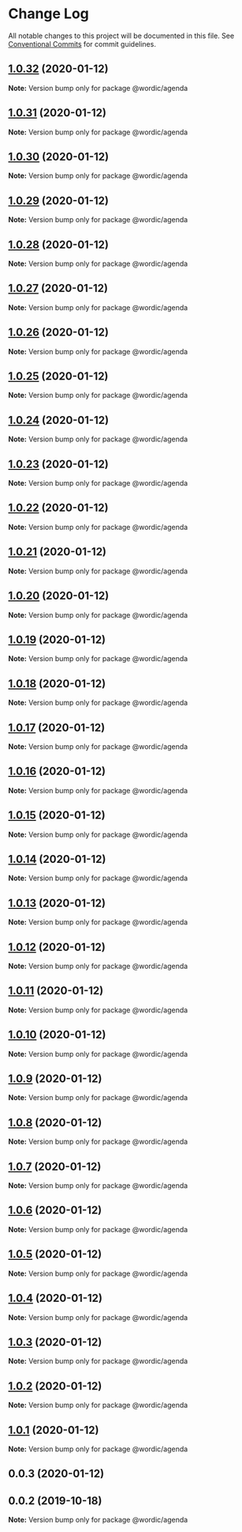 # Change Log

All notable changes to this project will be documented in this file.
See [Conventional Commits](https://conventionalcommits.org) for commit guidelines.

## [1.0.32](https://github.com/shakogegia/wordic/compare/@wordic/agenda@1.0.31...@wordic/agenda@1.0.32) (2020-01-12)

**Note:** Version bump only for package @wordic/agenda

## [1.0.31](https://github.com/shakogegia/wordic/compare/@wordic/agenda@1.0.30...@wordic/agenda@1.0.31) (2020-01-12)

**Note:** Version bump only for package @wordic/agenda

## [1.0.30](https://github.com/shakogegia/wordic/compare/@wordic/agenda@1.0.29...@wordic/agenda@1.0.30) (2020-01-12)

**Note:** Version bump only for package @wordic/agenda

## [1.0.29](https://github.com/shakogegia/wordic/compare/@wordic/agenda@1.0.28...@wordic/agenda@1.0.29) (2020-01-12)

**Note:** Version bump only for package @wordic/agenda

## [1.0.28](https://github.com/shakogegia/wordic/compare/@wordic/agenda@1.0.27...@wordic/agenda@1.0.28) (2020-01-12)

**Note:** Version bump only for package @wordic/agenda

## [1.0.27](https://github.com/shakogegia/wordic/compare/@wordic/agenda@1.0.26...@wordic/agenda@1.0.27) (2020-01-12)

**Note:** Version bump only for package @wordic/agenda

## [1.0.26](https://github.com/shakogegia/wordic/compare/@wordic/agenda@1.0.25...@wordic/agenda@1.0.26) (2020-01-12)

**Note:** Version bump only for package @wordic/agenda

## [1.0.25](https://github.com/shakogegia/wordic/compare/@wordic/agenda@1.0.24...@wordic/agenda@1.0.25) (2020-01-12)

**Note:** Version bump only for package @wordic/agenda

## [1.0.24](https://github.com/shakogegia/wordic/compare/@wordic/agenda@1.0.23...@wordic/agenda@1.0.24) (2020-01-12)

**Note:** Version bump only for package @wordic/agenda

## [1.0.23](https://github.com/shakogegia/wordic/compare/@wordic/agenda@1.0.22...@wordic/agenda@1.0.23) (2020-01-12)

**Note:** Version bump only for package @wordic/agenda

## [1.0.22](https://github.com/shakogegia/wordic/compare/@wordic/agenda@1.0.21...@wordic/agenda@1.0.22) (2020-01-12)

**Note:** Version bump only for package @wordic/agenda

## [1.0.21](https://github.com/shakogegia/wordic/compare/@wordic/agenda@1.0.20...@wordic/agenda@1.0.21) (2020-01-12)

**Note:** Version bump only for package @wordic/agenda

## [1.0.20](https://github.com/shakogegia/wordic/compare/@wordic/agenda@1.0.19...@wordic/agenda@1.0.20) (2020-01-12)

**Note:** Version bump only for package @wordic/agenda

## [1.0.19](https://github.com/shakogegia/wordic/compare/@wordic/agenda@1.0.18...@wordic/agenda@1.0.19) (2020-01-12)

**Note:** Version bump only for package @wordic/agenda

## [1.0.18](https://github.com/shakogegia/wordic/compare/@wordic/agenda@1.0.17...@wordic/agenda@1.0.18) (2020-01-12)

**Note:** Version bump only for package @wordic/agenda

## [1.0.17](https://github.com/shakogegia/wordic/compare/@wordic/agenda@1.0.16...@wordic/agenda@1.0.17) (2020-01-12)

**Note:** Version bump only for package @wordic/agenda

## [1.0.16](https://github.com/shakogegia/wordic/compare/@wordic/agenda@1.0.15...@wordic/agenda@1.0.16) (2020-01-12)

**Note:** Version bump only for package @wordic/agenda

## [1.0.15](https://github.com/shakogegia/wordic/compare/@wordic/agenda@1.0.14...@wordic/agenda@1.0.15) (2020-01-12)

**Note:** Version bump only for package @wordic/agenda

## [1.0.14](https://github.com/shakogegia/wordic/compare/@wordic/agenda@1.0.13...@wordic/agenda@1.0.14) (2020-01-12)

**Note:** Version bump only for package @wordic/agenda

## [1.0.13](https://github.com/shakogegia/wordic/compare/@wordic/agenda@1.0.12...@wordic/agenda@1.0.13) (2020-01-12)

**Note:** Version bump only for package @wordic/agenda

## [1.0.12](https://github.com/shakogegia/wordic/compare/@wordic/agenda@1.0.11...@wordic/agenda@1.0.12) (2020-01-12)

**Note:** Version bump only for package @wordic/agenda

## [1.0.11](https://github.com/shakogegia/wordic/compare/@wordic/agenda@1.0.10...@wordic/agenda@1.0.11) (2020-01-12)

**Note:** Version bump only for package @wordic/agenda

## [1.0.10](https://github.com/shakogegia/wordic/compare/@wordic/agenda@1.0.9...@wordic/agenda@1.0.10) (2020-01-12)

**Note:** Version bump only for package @wordic/agenda

## [1.0.9](https://github.com/shakogegia/wordic/compare/@wordic/agenda@1.0.8...@wordic/agenda@1.0.9) (2020-01-12)

**Note:** Version bump only for package @wordic/agenda

## [1.0.8](https://github.com/shakogegia/wordic/compare/@wordic/agenda@1.0.6...@wordic/agenda@1.0.8) (2020-01-12)

**Note:** Version bump only for package @wordic/agenda

## [1.0.7](https://github.com/shakogegia/wordic/compare/@wordic/agenda@1.0.6...@wordic/agenda@1.0.7) (2020-01-12)

**Note:** Version bump only for package @wordic/agenda

## [1.0.6](https://github.com/shakogegia/wordic/compare/@wordic/agenda@1.0.5...@wordic/agenda@1.0.6) (2020-01-12)

**Note:** Version bump only for package @wordic/agenda

## [1.0.5](https://github.com/shakogegia/wordic/compare/@wordic/agenda@1.0.4...@wordic/agenda@1.0.5) (2020-01-12)

**Note:** Version bump only for package @wordic/agenda

## [1.0.4](https://github.com/shakogegia/wordic/compare/@wordic/agenda@1.0.3...@wordic/agenda@1.0.4) (2020-01-12)

**Note:** Version bump only for package @wordic/agenda

## [1.0.3](https://github.com/shakogegia/wordic/compare/@wordic/agenda@1.0.2...@wordic/agenda@1.0.3) (2020-01-12)

**Note:** Version bump only for package @wordic/agenda

## [1.0.2](https://github.com/shakogegia/wordic/compare/@wordic/agenda@1.0.1...@wordic/agenda@1.0.2) (2020-01-12)

**Note:** Version bump only for package @wordic/agenda

## [1.0.1](https://github.com/shakogegia/wordic/compare/@wordic/agenda@1.0.0...@wordic/agenda@1.0.1) (2020-01-12)

**Note:** Version bump only for package @wordic/agenda

## 0.0.3 (2020-01-12)

## 0.0.2 (2019-10-18)

**Note:** Version bump only for package @wordic/agenda
